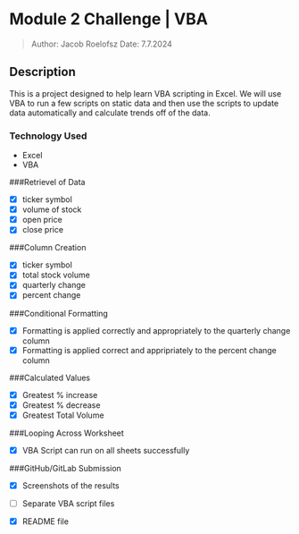 # Module 2 Challenge | VBA # 

>Author: Jacob Roelofsz
>Date: 7.7.2024


## Description ##
This is a project designed to help learn VBA scripting in Excel.
We will use VBA to run a few scripts on static data and then use 
the scripts to update data automatically and calculate trends off of the data.



### Technology Used ###
- Excel
- VBA
 
 
 
###Retrievel of Data
- [x] ticker symbol
- [x] volume of stock
- [x] open price
- [x] close price

###Column Creation
- [x] ticker symbol
- [x] total stock volume
- [x] quarterly change
- [x] percent change

###Conditional Formatting
- [x] Formatting is applied correctly and appropriately to the quarterly change column
- [x] Formatting is applied correct and appripriately to the percent change column

###Calculated Values
- [x] Greatest % increase
- [x] Greatest % decrease
- [x] Greatest Total Volume

###Looping Across Worksheet
- [x] VBA Script can run on all sheets successfully

###GitHub/GitLab Submission
- [x] Screenshots of the results
- [ ] Separate VBA script files
- [x] README file


